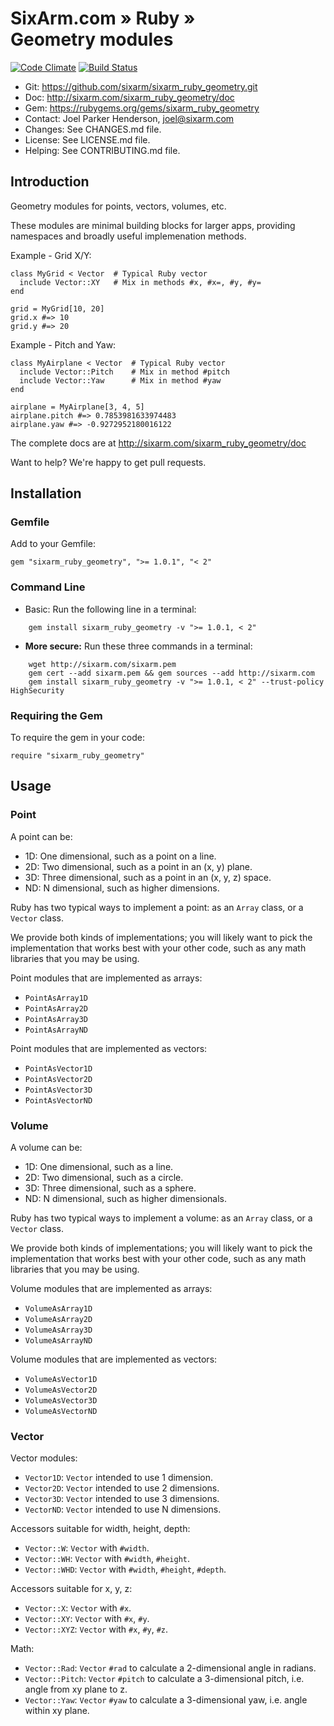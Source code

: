 # SixArm.com » Ruby » <br> Geometry modules

<!--HEADER-OPEN-->

[![Code Climate](https://codeclimate.com/github/SixArm/sixarm_ruby_geometry/badges/gpa.svg)](https://codeclimate.com/github/SixArm/sixarm_ruby_geometry)
[![Build Status](https://travis-ci.org/SixArm/sixarm_ruby_geometry.svg?branch=master)](https://travis-ci.org/SixArm/sixarm_ruby_geometry)

* Git: <https://github.com/sixarm/sixarm_ruby_geometry.git>
* Doc: <http://sixarm.com/sixarm_ruby_geometry/doc>
* Gem: <https://rubygems.org/gems/sixarm_ruby_geometry>
* Contact: Joel Parker Henderson, <joel@sixarm.com>
* Changes: See CHANGES.md file.
* License: See LICENSE.md file.
* Helping: See CONTRIBUTING.md file.

<!--HEADER-SHUT-->


## Introduction

Geometry modules for points, vectors, volumes, etc.

These modules are minimal building blocks for larger apps, providing namespaces and broadly useful implemenation methods.

Example - Grid X/Y:

    class MyGrid < Vector  # Typical Ruby vector
      include Vector::XY   # Mix in methods #x, #x=, #y, #y=
    end

    grid = MyGrid[10, 20]
    grid.x #=> 10
    grid.y #=> 20

Example - Pitch and Yaw:

    class MyAirplane < Vector  # Typical Ruby vector
      include Vector::Pitch    # Mix in method #pitch
      include Vector::Yaw      # Mix in method #yaw
    end

    airplane = MyAirplane[3, 4, 5]
    airplane.pitch #=> 0.7853981633974483
    airplane.yaw #=> -0.9272952180016122

The complete docs are at <http://sixarm.com/sixarm_ruby_geometry/doc>

Want to help? We're happy to get pull requests.


<!--INSTALL-OPEN-->

## Installation

### Gemfile
Add to your Gemfile:

    gem "sixarm_ruby_geometry", ">= 1.0.1", "< 2"

### Command Line
* Basic: Run the following line in a terminal:
```
    gem install sixarm_ruby_geometry -v ">= 1.0.1, < 2"
```
* **More secure:** Run these three commands in a terminal:
```
    wget http://sixarm.com/sixarm.pem
    gem cert --add sixarm.pem && gem sources --add http://sixarm.com
    gem install sixarm_ruby_geometry -v ">= 1.0.1, < 2" --trust-policy HighSecurity
```
### Requiring the Gem
To require the gem in your code:

    require "sixarm_ruby_geometry"

<!--INSTALL-SHUT-->

## Usage
### Point

A point can be:

* 1D: One dimensional, such as a point on a line.
* 2D: Two dimensional, such as a point in an (x, y) plane.
* 3D: Three dimensional, such as a point in an (x, y, z) space.
* ND: N dimensional, such as higher dimensions.

Ruby has two typical ways to implement a point: as an `Array` class, or a `Vector` class.

We provide both kinds of implementations; you will likely want to pick the implementation that works best with your other code, such as any math libraries that you may be using.

Point modules that are implemented as arrays:

* `PointAsArray1D`
* `PointAsArray2D`
* `PointAsArray3D`
* `PointAsArrayND`

Point modules that are implemented as vectors:

* `PointAsVector1D`
* `PointAsVector2D`
* `PointAsVector3D`
* `PointAsVectorND`


### Volume

A volume can be:

* 1D: One dimensional, such as a line.
* 2D: Two dimensional, such as a circle.
* 3D: Three dimensional, such as a sphere.
* ND: N dimensional, such as higher dimensionals.

Ruby has two typical ways to implement a volume: as an `Array` class, or a `Vector` class.

We provide both kinds of implementations; you will likely want to pick the implementation that works best with your other code, such as any math libraries that you may be using.

Volume modules that are implemented as arrays:

* `VolumeAsArray1D`
* `VolumeAsArray2D`
* `VolumeAsArray3D`
* `VolumeAsArrayND`

Volume modules that are implemented as vectors:

* `VolumeAsVector1D`
* `VolumeAsVector2D`
* `VolumeAsVector3D`
* `VolumeAsVectorND`

### Vector

Vector modules:

* `Vector1D`: `Vector` intended to use 1 dimension.
* `Vector2D`: `Vector` intended to use 2 dimensions.
* `Vector3D`: `Vector` intended to use 3 dimensions.
* `VectorND`: `Vector` intended to use N dimensions.

Accessors suitable for width, height, depth:

* `Vector::W`: `Vector` with `#width`.
* `Vector::WH`: `Vector` with `#width`, `#height`.
* `Vector::WHD`: `Vector` with `#width`, `#height`, `#depth`.

Accessors suitable for x, y, z:

* `Vector::X`: `Vector` with `#x`.
* `Vector::XY`: `Vector` with `#x`, `#y`.
* `Vector::XYZ`: `Vector` with `#x`, `#y`, `#z`.

Math:

* `Vector::Rad`: `Vector` `#rad` to calculate a 2-dimensional angle in radians.
* `Vector::Pitch`: `Vector` `#pitch` to calculate a 3-dimensional pitch, i.e. angle from xy plane to z.
* `Vector::Yaw`: `Vector` `#yaw` to calculate a 3-dimensional yaw, i.e. angle within xy plane.
